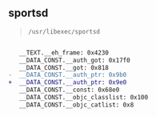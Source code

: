 ## sportsd

> `/usr/libexec/sportsd`

```diff

   __TEXT.__eh_frame: 0x4230
   __DATA_CONST.__auth_got: 0x17f0
   __DATA_CONST.__got: 0x818
-  __DATA_CONST.__auth_ptr: 0x9b0
+  __DATA_CONST.__auth_ptr: 0x9e0
   __DATA_CONST.__const: 0x68e0
   __DATA_CONST.__objc_classlist: 0x100
   __DATA_CONST.__objc_catlist: 0x8

```
